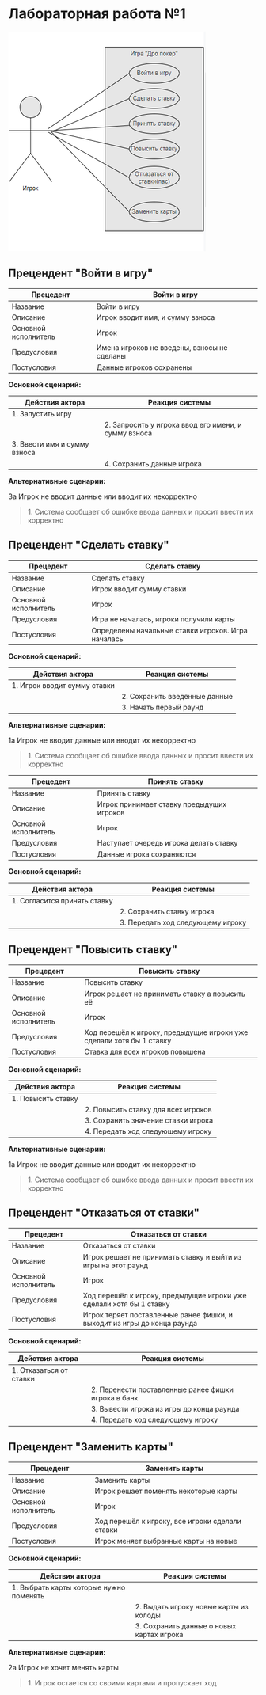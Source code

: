 # Лабораторная работа №1

![Диаграмма прецедентов](image/lab1.PNG)

## Прецендент "Войти в игру"

| Прецедент | Войти в игру |
|---|---|
| Название | Войти в игру |
| Описание | Игрок вводит имя, и сумму взноса  |
| Основной исполнитель | Игрок |
| Предусловия | Имена игроков не введены, взносы не сделаны |
| Постусловия | Данные игроков сохранены |

**Основной сценарий:**

| Действия актора | Реакция системы |
|---|---|
|1. Запустить игру||
||2. Запросить у игрока ввод его имени, и сумму взноса|
|3. Ввести имя и сумму взноса ||
||4. Сохранить данные игрока|


**Альтернативные сценарии:**

3а Игрок не вводит данные или вводит их некорректно

> 1\.  Система сообщает об ошибке ввода данных и просит ввести их корректно

 ## Прецендент "Сделать ставку"

| Прецедент | Сделать ставку |
|---|---|
| Название | Сделать ставку |
| Описание | Игрок вводит сумму ставки|
| Основной исполнитель | Игрок |
| Предусловия | Игра не началась, игроки получили карты |
| Постусловия | Определены начальные ставки игроков. Игра началась |

**Основной сценарий:**

| Действия актора | Реакция системы |
|---|---|
|1. Игрок вводит сумму ставки||
||2. Сохранить введённые данные |
||3. Начать первый раунд |

**Альтернативные сценарии:**

1а Игрок не вводит данные или вводит их некорректно

> 1\. Система сообщает об ошибке ввода данных и просит ввести их корректно

| Прецедент | Принять ставку |
|---|---|
| Название | Принять ставку |
| Описание | Игрок принимает ставку предыдущих игроков|
| Основной исполнитель | Игрок |
| Предусловия | Наступает очередь игрока делать ставку |
| Постусловия | Данные игрока сохраняются |

**Основной сценарий:**

| Действия актора | Реакция системы |
|---|---|
|1. Согласится принять ставку||
||2. Сохранить ставку игрока|
||3. Передать ход следующему игроку|

 ## Прецендент "Повысить ставку"
 
| Прецедент | Повысить ставку |
|---|---|
| Название | Повысить ставку |
| Описание | Игрок решает не принимать ставку а повысить её
| Основной исполнитель | Игрок |
| Предусловия | Ход перешёл к игроку, предыдущие игроки уже сделали хотя бы 1 ставку |
| Постусловия | Ставка для всех игроков повышена |

**Основной сценарий:**

| Действия актора | Реакция системы |
|---|---|
|1. Повысить ставку||
||2. Повысить ставку для всех игроков|
||3. Сохранить значение ставки игрока |
||4. Передать ход следующему игроку |

**Альтернативные сценарии:**

1а Игрок не вводит данные или вводит их некорректно

> 1\.  Система сообщает об ошибке ввода данных и просит ввести их корректно

## Прецендент "Отказаться от ставки"
 
| Прецедент | Отказаться от ставки |
|---|---|
| Название | Отказаться от ставки |
| Описание | Игрок решает не принимать ставку и выйти из игры на этот раунд
| Основной исполнитель | Игрок |
| Предусловия | Ход перешёл к игроку, предыдущие игроки уже сделали хотя бы 1 ставку |
| Постусловия | Игрок теряет поставленные ранее фишки, и выходит из игры до конца раунда |

**Основной сценарий:**

| Действия актора | Реакция системы |
|---|---|
|1. Отказаться от ставки||
||2. Перенести поставленные ранее фишки игрока в банк|
||3. Вывести игрока из игры до конца раунда |
||4. Передать ход следующему игроку |

## Прецендент "Заменить карты"
 
| Прецедент | Заменить карты |
|---|---|
| Название | Заменить карты |
| Описание | Игрок решает поменять некоторые карты
| Основной исполнитель | Игрок |
| Предусловия | Ход перешёл к игроку, все игроки сделали ставки |
| Постусловия | Игрок меняет выбранные карты на новые |

**Основной сценарий:**

| Действия актора | Реакция системы |
|---|---|
|1. Выбрать карты которые нужно поменять||
||2. Выдать игроку новые карты из колоды|
||3. Сохранить данные о новых картах игрока|


**Альтернативные сценарии:**

2а Игрок не хочет менять карты

> 1\.  Игрок остается со своими картами и пропускает ход
